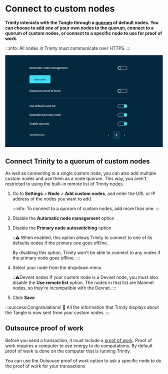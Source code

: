 # Connect to custom nodes

**Trinity interacts with the Tangle through a [quorum](../concepts/node-quorum.md) of default nodes. You can choose to add one of your own nodes to the quorum, connect to a quorum of custom nodes, or connect to a specific node to use for proof of work.**

:::info:
All nodes in Trinity must communicate over HTTPS.
:::

![Node management in Trinity](../images/node-management.png)

## Connect Trinity to a quorum of custom nodes

As well as connecting to a single custom node, you can also add multiple custom nodes and use them as a node quorum. This way, you aren't restricted to using the built-in remote list of Trinity nodes.

1. Go to **Settings** > **Node** > **Add custom nodes**,  and enter the URL or IP address of the nodes you want to add

    :::info:
    To connect to a quorum of custom nodes, add more than one.
    :::

2. Disable the **Automatic node management** option

3. Disable the **Primary node autoswitching** option

    :::warning:
    When enabled, this option allows Trinity to connect to one of its defaults nodes if the primary one goes offline.

    By disabling this option, Trinity won't be able to connect to any nodes if the primary node goes offline.
    :::

4. Select your node from the dropdown menu

    :::warning:Devnet nodes
    If your custom node is a Devnet node, you must also disable the **Use remote list** option. The nodes in that list are Mainnet nodes, so they're incompatible with the Devnet.
    :::

5. Click **Save**

:::success:Congratulations! :tada:
All the information that Trinity displays about the Tangle is now sent from your custom nodes.
:::

## Outsource proof of work

Before you send a transaction, it must include a [proof of work](root://dev-essentials/0.1/concepts/minimum-weight-magnitude.md). Proof of work requires a computer to use energy to do computations. By default proof of work is done on the computer that is running Trinity.

You can use the Outsouce proof of work option to ask a specific node to do the proof of work for your transactions





